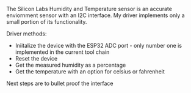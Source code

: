 The Silicon Labs Humidity and Temperature sensor is an accurate enviornment sensor with an I2C interface. My driver implements only a small portion of its functionality.

Driver methods:

- Iniitalize the device with the ESP32 ADC port - only number one is implemented in the current tool chain
- Reset the device
- Get the measured humidity as a percentage
- Get the temperature with an option for celsius or fahrenheit

Next steps are to bullet proof the interface
